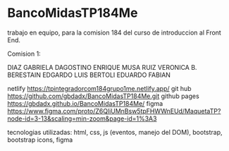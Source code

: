 ﻿# BancoMidasTP184Me

trabajo en equipo, para la comision 184 del curso de introduccion al Front End.

Comision 1:


DIAZ GABRIELA
DAGOSTINO ENRIQUE
MUSA RUIZ VERONICA B.
BERESTAIN EDGARDO LUIS
BERTOLI EDUARDO FABIAN

netlify
https://tpintegradorcom184grupo1me.netlify.app/
git hub
https://github.com/gbdadx/BancoMidasTP184Me.git
github pages
https://gbdadx.github.io/BancoMidasTP184Me/
figma
https://www.figma.com/proto/Z6QliUMnBsw5tpFHWWnEUd/MaquetaTP?node-id=3-13&scaling=min-zoom&page-id=1%3A3


tecnologias utilizadas:
html, css, js (eventos, manejo del DOM), bootstrap, bootstrap icons, figma
